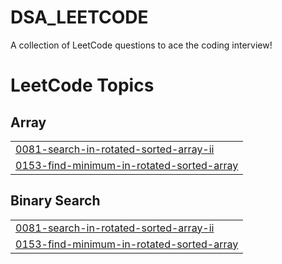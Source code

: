 # DSA_LEETCODE
A collection of LeetCode questions to ace the coding interview! 

<!---LeetCode Topics Start-->
# LeetCode Topics
## Array
|  |
| ------- |
| [0081-search-in-rotated-sorted-array-ii](https://github.com/gauthamseshapalli/DSA_LEETCODE/tree/master/0081-search-in-rotated-sorted-array-ii) |
| [0153-find-minimum-in-rotated-sorted-array](https://github.com/gauthamseshapalli/DSA_LEETCODE/tree/master/0153-find-minimum-in-rotated-sorted-array) |
## Binary Search
|  |
| ------- |
| [0081-search-in-rotated-sorted-array-ii](https://github.com/gauthamseshapalli/DSA_LEETCODE/tree/master/0081-search-in-rotated-sorted-array-ii) |
| [0153-find-minimum-in-rotated-sorted-array](https://github.com/gauthamseshapalli/DSA_LEETCODE/tree/master/0153-find-minimum-in-rotated-sorted-array) |
<!---LeetCode Topics End-->
